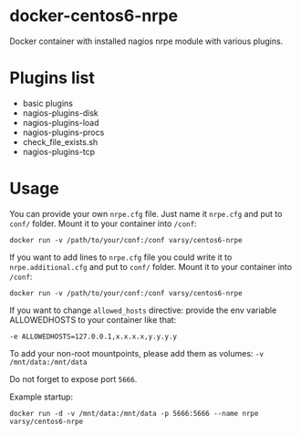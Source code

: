 docker-centos6-nrpe
================
Docker container with installed nagios nrpe module with various plugins.

Plugins list
================
* basic plugins
* nagios-plugins-disk 
* nagios-plugins-load 
* nagios-plugins-procs
* check_file_exists.sh
* nagios-plugins-tcp

Usage
=====
You can provide your own `nrpe.cfg` file. Just name it `nrpe.cfg` and put to `conf/` folder. Mount it to your container into `/conf`:
```
docker run -v /path/to/your/conf:/conf varsy/centos6-nrpe
```

If you want to add lines to `nrpe.cfg` file you could write it to `nrpe.additional.cfg` and put to `conf/` folder. Mount it to your container into `/conf`:
```
docker run -v /path/to/your/conf:/conf varsy/centos6-nrpe
```

If you want to change `allowed_hosts` directive: provide the env variable ALLOWEDHOSTS to your container like that:
```
-e ALLOWEDHOSTS=127.0.0.1,x.x.x.x,y.y.y.y
```

To add your non-root mountpoints, please add them as volumes: `-v
/mnt/data:/mnt/data`

Do not forget to expose port `5666`.

Example startup:
```
docker run -d -v /mnt/data:/mnt/data -p 5666:5666 --name nrpe varsy/centos6-nrpe 
```
